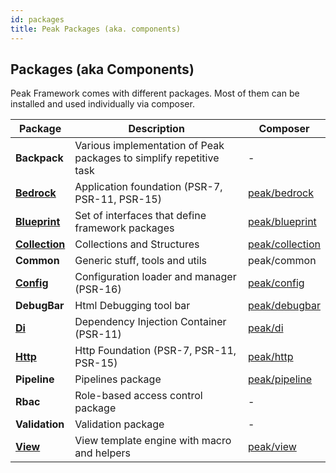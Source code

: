 ```yaml
---
id: packages
title: Peak Packages (aka. components)
---
```


<h2>Packages <span class="small">(aka Components)</span></h2>

Peak Framework comes with different packages. Most of them can be installed and used individually via composer.

| Package | Description | Composer |
| --- | --- | --- |
| **Backpack** | Various implementation of Peak packages to simplify repetitive task | - |
| **[Bedrock](bedrock)** | Application foundation (PSR-7, PSR-11, PSR-15) | [peak/bedrock](https://packagist.org/packages/peak/bedrock) |
| **[Blueprint](blueprint)** | Set of interfaces that define framework packages | [peak/blueprint](https://packagist.org/packages/peak/blueprint) |
| **[Collection](collection)** | Collections and Structures | [peak/collection](https://packagist.org/packages/peak/collection) |
| **Common** | Generic stuff, tools and utils | peak/common |
| **[Config](config)** | Configuration loader and manager (PSR-16) | [peak/config](https://packagist.org/packages/peak/config) |
| **DebugBar** | Html Debugging tool bar | [peak/debugbar](https://packagist.org/packages/peak/debugbar) |
| **[Di](di)** | Dependency Injection Container (PSR-11) | [peak/di](https://packagist.org/packages/peak/di) |
| **[Http](http)** | Http Foundation (PSR-7, PSR-11, PSR-15) | [peak/http](https://packagist.org/packages/peak/http) |
| **Pipeline** | Pipelines package | [peak/pipeline](https://packagist.org/packages/peak/pipeline) |
| **Rbac** | Role-based access control package | - |
| **Validation** | Validation package | - |
| **[View](view)** | View template engine with macro and helpers | [peak/view](https://packagist.org/packages/peak/view) |
